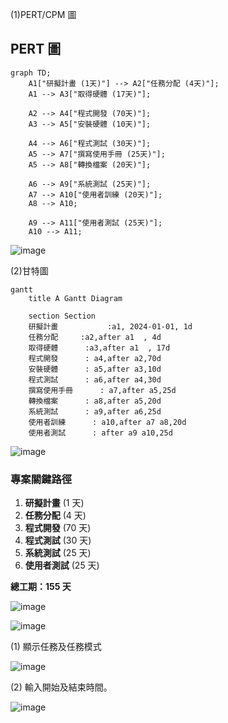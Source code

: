 (1)PERT/CPM 圖

## PERT 圖

```mermaid
graph TD;
    A1["研擬計畫 (1天)"] --> A2["任務分配 (4天)"];
    A1 --> A3["取得硬體 (17天)"];
    
    A2 --> A4["程式開發 (70天)"];
    A3 --> A5["安裝硬體 (10天)"];
    
    A4 --> A6["程式測試 (30天)"];
    A5 --> A7["撰寫使用手冊 (25天)"];
    A5 --> A8["轉換檔案 (20天)"];
    
    A6 --> A9["系統測試 (25天)"];
    A7 --> A10["使用者訓練 (20天)"];
    A8 --> A10;
    
    A9 --> A11["使用者測試 (25天)"];
    A10 --> A11;
```
![image](https://github.com/user-attachments/assets/f894572a-1e4e-4e87-b7aa-db2c3f331f43)



(2)甘特圖
```mermaid
gantt
    title A Gantt Diagram

    section Section
    研擬計畫           :a1, 2024-01-01, 1d
    任務分配     :a2,after a1  , 4d
    取得硬體      :a3,after a1  , 17d
    程式開發      : a4,after a2,70d
    安裝硬體      : a5,after a3,10d
    程式測試      : a6,after a4,30d
    撰寫使用手冊      : a7,after a5,25d
    轉換檔案      : a8,after a5,20d
    系統測試      : a9,after a6,25d
    使用者訓練      : a10,after a7 a8,20d
    使用者測試      : after a9 a10,25d
```
![image](https://github.com/user-attachments/assets/fe8b3d19-0657-4a9e-9420-dcb8c8674008)


### 專案關鍵路徑

1. **研擬計畫** (1 天)
2. **任務分配** (4 天)
3. **程式開發** (70 天)
4. **程式測試** (30 天)
5. **系統測試** (25 天)
6. **使用者測試** (25 天)

**總工期：155 天**


![image](https://github.com/user-attachments/assets/23099623-ff98-4297-8bd0-3392ecff10fb)


![image](https://github.com/user-attachments/assets/8d493603-3036-47b2-8133-80d1bf322be3)

(1) 顯示任務及任務模式

![image](https://github.com/user-attachments/assets/f0ad785b-e3c0-468a-b124-cfa4c6fd83a4)

(2) 輸入開始及結束時間。

![image](https://github.com/user-attachments/assets/4bdbb2b0-7b1a-4f55-b54b-c0edc2f1db73)




